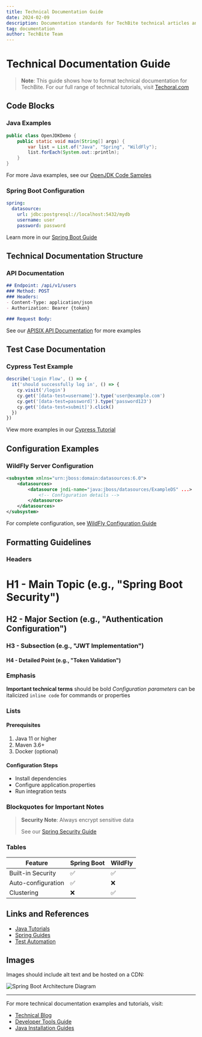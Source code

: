 ```yaml
---
title: Technical Documentation Guide
date: 2024-02-09
description: Documentation standards for TechBite technical articles and tutorials
tag: documentation
author: TechBite Team
---
```


# Technical Documentation Guide

> **Note**: This guide shows how to format technical documentation for TechBite. For our full range of technical tutorials, visit [Techoral.com](https://techoral.com/blog/technical-blog-techoral.html)

## Code Blocks

### Java Examples
```java
public class OpenJDKDemo {
    public static void main(String[] args) {
        var list = List.of("Java", "Spring", "WildFly");
        list.forEach(System.out::println);
    }
}
```
For more Java examples, see our [OpenJDK Code Samples](https://techoral.com/blog/java/openjdk-8-code-samples.html)

### Spring Boot Configuration
```yaml
spring:
  datasource:
    url: jdbc:postgresql://localhost:5432/mydb
    username: user
    password: password
```
Learn more in our [Spring Boot Guide](https://techoral.com/spring/spring-boot.html)

## Technical Documentation Structure

### API Documentation
```markdown
## Endpoint: /api/v1/users
### Method: POST
### Headers:
- Content-Type: application/json
- Authorization: Bearer {token}

### Request Body:
```
See our [APISIX API Documentation](https://techoral.com/apisix/apisix-user-guide.html) for more examples

## Test Case Documentation

### Cypress Test Example
```javascript
describe('Login Flow', () => {
  it('should successfully log in', () => {
    cy.visit('/login')
    cy.get('[data-test=username]').type('user@example.com')
    cy.get('[data-test=password]').type('password123')
    cy.get('[data-test=submit]').click()
  })
})
```
View more examples in our [Cypress Tutorial](https://techoral.com/automation/cypress-tutorial.html)

## Configuration Examples

### WildFly Server Configuration
```xml
<subsystem xmlns="urn:jboss:domain:datasources:6.0">
    <datasources>
        <datasource jndi-name="java:jboss/datasources/ExampleDS" ...>
            <!-- Configuration details -->
        </datasource>
    </datasources>
</subsystem>
```
For complete configuration, see [WildFly Configuration Guide](https://techoral.com/pages/wildfly-standalone-configuration.html)

## Formatting Guidelines

### Headers
# H1 - Main Topic (e.g., "Spring Boot Security")
## H2 - Major Section (e.g., "Authentication Configuration")
### H3 - Subsection (e.g., "JWT Implementation")
#### H4 - Detailed Point (e.g., "Token Validation")

### Emphasis
**Important technical terms** should be bold
_Configuration parameters_ can be italicized
`inline code` for commands or properties

### Lists

#### Prerequisites
1. Java 11 or higher
2. Maven 3.6+
3. Docker (optional)

#### Configuration Steps
- Install dependencies
- Configure application.properties
- Run integration tests

### Blockquotes for Important Notes

> **Security Note**: Always encrypt sensitive data
> 
> See our [Spring Security Guide](https://techoral.com/spring/spring-boot-security.html)

### Tables

| Feature | Spring Boot | WildFly |
|---------|-------------|---------|
| Built-in Security | ✅ | ✅ |
| Auto-configuration | ✅ | ❌ |
| Clustering | ❌ | ✅ |

## Links and References

- [Java Tutorials](https://techoral.com/java.html)
- [Spring Guides](https://techoral.com/spring/spring-boot.html)
- [Test Automation](https://techoral.com/automation/cypress-tutorial.html)

## Images

Images should include alt text and be hosted on a CDN:

![Spring Boot Architecture Diagram](https://example.com/images/spring-boot-arch.png)

---

For more technical documentation examples and tutorials, visit:
- [Technical Blog](https://techoral.com/blog/technical-blog-techoral.html)
- [Developer Tools Guide](https://techoral.com/developer-tools.html)
- [Java Installation Guides](https://techoral.com/blog/java/openjdk-install-windows.html)